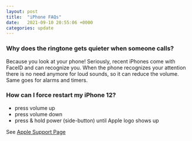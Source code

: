```yaml
---
layout: post
title:  "iPhone FAQs"
date:   2021-09-10 20:55:06 +0000
categories: update
---
```


### Why does the ringtone gets quieter when someone calls?
Because you look at your phone!
Seriously, recent iPhones come with FaceID and can recognize you. 
When the phone recognizes your attention there is no need anymore for loud sounds, so it can reduce the volume. 
Same goes for alarms and timers.

### How can I force restart my iPhone 12?
- press volume up
- press volume down
- press & hold power (side-button) until Apple logo shows up

See [Apple Support Page](https://support.apple.com/guide/iphone/force-restart-iphone-iph8903c3ee6/ios)